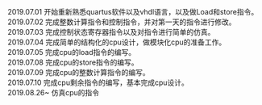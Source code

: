 2019.07.01 开始重新熟悉quartus软件以及vhdl语言，以及做Load和store指令。  
2019.07.02 完成整数计算指令和控制指令，并对第一天的指令进行修改。  
2019.07.03 完成控制状态寄存器指令以及对指令进行简单的仿真。  
2019.07.04 完成简单的结构化的cpu设计，做模块化cpu的准备工作。  
2019.07.05 完成cpu的load指令的编写。   
2019.07.08 完成cpu的store指令的编写。  
2019.07.09 完成cpu的整数计算指令的编写。  
2019.07.10 完成cpu剩余指令的编写，基本完成cpu设计。  
2019.08.26~ 仿真cpu的指令
